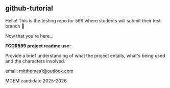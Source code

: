 ## github-tutorial

Hello! This is the testing repo for 599 where students will submit their test branch 🚀

Now that you're here...




**FCOR599 project readme use:**

Provide a brief understanding of what the project entails, what's being used and the characters involved. 







email: mitthomas1@outlook.com

MGEM candidate 2025-2026


